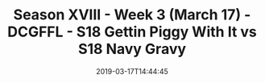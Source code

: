 ---
title: Season XVIII - Week 3 (March 17) - DCGFFL - S18 Gettin Piggy With It vs S18
  Navy Gravy
teams-score:
- team: _teams/pink.md
  score: 41
- team: _teams/navy.md
  score: 12
mvp: Bryan Sanders (Pink), Ty Wilson (Navy)
game-ball: ''
season: 16
week: 3
date: '2019-03-17T14:44:45'
pageid: season-xviii-week-3-march-18-6916-vs-6917
---